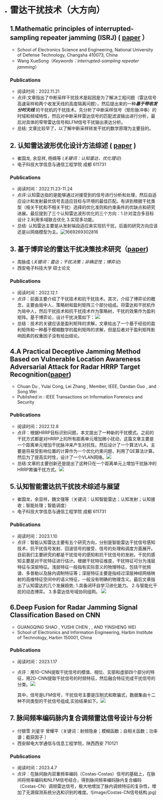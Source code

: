    * # 雷达干扰技术（大方向）

     ## 1.Mathematic principles of interrupted-sampling repeater jamming (ISRJ)  ( [paper](https://link.springer.com/article/10.1007/s11432-007-2017-y) ）

     - School of Electronics Science and Engineering, National University of Defense Technology, Changsha 410073, China
     - Wang XueSong（*Keywords：interrupted-sampling repeater jamming*）

     ### Publications
       * 阅读时间：2022.11.21
       * 点评:文章指出了中断采样干扰技术是起因是为了解决工程问题（雷达信号高速采样和两个收发天线的高度隔离问题），然后提出来的一种***基于带收发分时天线*** 的干扰机的干扰技术。先分析了中断采样信号（矩形脉冲串）的时域和频域特性，然后对中断采样雷达信号的匹配滤波输出进行分析，最后对具体的窄带雷达信号和LFM信号干扰输出表达分析。
       * 总结: 文章比较早了，以了解中断采样转发干扰的数学原理为主要目的。

     ## 2.  认知雷达波形优化设计方法综述  ( [paper](https://radars.ac.cn/article/doi/10.12000/JR19072)  )

     - 崔国龙, 余显祥, 杨婧等  (*关键词：认知雷达，优化理论*)
     - 电子科技大学信息与通信工程学院 成都 611731

     ### Publications
       * 阅读时间：2022.11.23-11.24
       * 点评:认知雷达指的是能够通过对接受到的信号进行分析和处理，然后自适应设计和发射最优信号去适应目标与环境的最佳匹配。有讲到根据干扰类型（相关干扰和不相关干扰）选择的优化准则和约束条件的优缺点和研究进展。最后提到了三个认知雷达波形优化的三个方向：1.针对混合多目标设计 2.利用多域联合优化 3.实现多功能。
       * 总结: 认知雷达主要是从发射端自适应来实现抗干扰，后面的研究方向应该还是以网络模型为主。![1669269302816](image/认知雷达系统原理框图.jpg)

     ## 3. 基于博弈论的雷达干扰决策技术研究（[paper](https://kns.cnki.net/kcms/detail/detail.aspx?dbcode=CMFD&dbname=CMFD201402&filename=1014331648.nh&uniplatform=NZKPT&v=8NNNeSUecRK4pIq03_SqxormnpJ0SRswUG2XMOWw6T7hftsyUQJQ3z_TbcaWlP3w))

     - 周脉成 (*关键词：雷达；干扰决策；非确定性；博弈论*)
     - 西安电子科技大学 硕士论文

     ### Publications
       * 阅读时间：2022.12.1
       * 点评：前面主要介绍了干扰技术和抗干扰技术。其次，介绍了博弈论的概念，主要由局中人、策略树和盈利矩阵三个部分组成。将雷达和干扰机作为局中人，然后干扰技术和抗干扰技术作为策略树，干扰的效果作为盈利矩阵。基于博弈论，设计干扰决策如下：![](image/干扰决策系统框图.jpg)
       * 总结：技术的关键应该是盈利矩阵的求解，文章给出了一个基于经验的盈利矩阵和一种基于模糊数学的盈利矩阵的求解，但是后者对于盈利矩阵影响因素的权重因子没有给出结论。

     ## 4.A Practical Deceptive Jamming Method Based on Vulnerable Location Awareness Adversarial Attack for Radar HRRP Target Recognition([paper](https://ieeexplore.ieee.org/document/9766209))

     - Chuan Du , Yulai Cong, Lei Zhang , Member, IEEE, Dandan Guo , and Song Wei
     - Published in : IEEE Transactions on Information Forensics and Security

     ### Publications
     * 阅读时间：2022.12.8
     * 点评：根据HRRP目标识别问题，本文提出了一种新的干扰模式。之前的干扰方式都是对HRRP上的所有距离单元增加微小扰动，这篇文章主要是一个距离单元增加干扰脉冲来产生对抗性。然后设计了一个算法VLA，主要是将易受影响位置的计算作为一个优化约束问题，利用了QE算法计算。然后为了提高实时性，设计了一个VLAN网络。![](image/VLAN.jpg)
     * 总结:文章的主要创新还是提出了这种只在一个距离单元上增加干扰脉冲的HRRP欺骗干扰方式。![](image/HRRP干扰.jpg)

     ## 5.认知智能雷达抗干扰技术综述与展望

     * 崔国龙，余显祥，魏文强等（关键词：认知智能雷达；认知发射；认知接收；智能处理；智能调度）
     * 电子科技大学信息与通信工程学院 成都 611731

     ### Publications

     * 阅读时间：2023.1.10
     * 点评：智能认知雷达主要有五个研究方向，分别是智能雷达干扰信号感知技术、抗干扰信号发射、回波信号的接受、信号的处理和调度方面展开。目前我们主要研究的都是干扰信号的感知和抗干扰信号的发射。干扰的感知主要是对干扰特征进行估计。根据干扰特征维度，干扰特征可分为浅层特征与深层特征。浅层特征一般指有实际意义的物理特征，包括干扰频谱、多普勒以及脉内调制特征等；深层特征主要是指经过深层神经网络映射的高维特征空间中的语义特征，一般没有明确的物理含义。最后文章指出了认知雷达的几个发展趋势;
       1.具备闭环自学习进化能力。
       2.与智能化干扰的动态博弈。
       3.多雷达信号域协同组网。
       ![](image/认知雷达.jpg)
       
     ## 6.Deep Fusion for Radar Jamming Signal Classification Based on CNN
     
     * GUANGQING SHAO , YUSHI CHEN , , AND YINSHENG WEI
     * School of Electronics and Information Engineering, Harbin Institute of Technology, Harbin 150001, China
     
     ### Publications
     
     * 阅读时间：2023.1.17
     
     * 点评：用1D-CNN提取干扰信号的模值、相位、实部和虚部四个部分的特征，用2D-CNN提取干扰信号的时频特征，然后融合特征完成干扰信号的分类。![](image/干扰信号分类网络.jpg)
     
       其中，信号是LFM信号，干扰信号主要是压制式和欺骗式，数据集由十二种不同类型的干扰信号组成,实验结果如下。![](image/干扰信号分类实验结果.jpg)

      ## 7.  脉间频率编码脉内复合调频雷达信号设计与分析 

      * 付银雪 刘星宇 曾耀平（关键词：射频隐身；模糊函数；自相关函数；功率谱；截获因子 ）
      *  西安邮电大学通信与信息工程学院，陕西西安 710121 

      ### Publications

      * 阅读时间：2023.4.7
      * 点评：在脉间脉内双重频率编码（Costas-Costas）信号的基础上，在脉间将频率编码和NLFM信号结合，得到脉间频率编码脉内复合编码（Costas-CN）调频雷达信号，极大地增加了脉内调频特征的复杂性，增加了无源探测系统分选和识别的难度。![image/Costas-CN信号结构.jpg]
      
